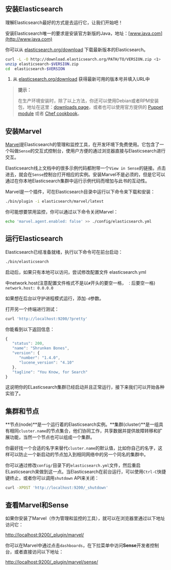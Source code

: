 ## 安装Elasticsearch

理解Elasticsearch最好的方式是去运行它，让我们开始吧！

安装Elasticsearch唯一的要求是安装官方新版的Java，地址：[www.java.com](http://www.java.com)

你可以从 [elasticsearch.org\/download](http://www.elasticsearch.org/download/) 下载最新版本的Elasticsearch。

```bash
curl -L -O http://download.elasticsearch.org/PATH/TO/VERSION.zip <1>
unzip elasticsearch-$VERSION.zip
cd  elasticsearch-$VERSION
```

1. 从 [elasticsearch.org\/download](http://www.elasticsearch.org/download/) 获得最新可用的版本号并填入URL中

> **提示：**
> 
> 在生产环境安装时，除了以上方法，你还可以使用Debian或者RPM安装包，地址在这里：[downloads page](http://www.elasticsearch.org/downloads)，或者也可以使用官方提供的 [Puppet module](https://github.com/elasticsearch/puppet-elasticsearch) 或者
> [Chef cookbook](https://github.com/elasticsearch/cookbook-elasticsearch)。

## 安装Marvel

[Marvel](http://www.elasticsearch.com/marvel)是Elasticsearch的管理和监控工具，在开发环境下免费使用。它包含了一个叫做`Sense`的交互式控制台，使用户方便的通过浏览器直接与Elasticsearch进行交互。

Elasticsearch线上文档中的很多示例代码都附带一个`View in Sense`的链接。点击进去，就会在`Sense`控制台打开相应的实例。安装Marvel不是必须的，但是它可以通过在你本地Elasticsearch集群中运行示例代码而增加与此书的互动性。

Marvel是一个插件，可在Elasticsearch目录中运行以下命令来下载和安装：

```bash
./bin/plugin -i elasticsearch/marvel/latest
```

你可能想要禁用监控，你可以通过以下命令关闭Marvel：

```bash
echo 'marvel.agent.enabled: false' >> ./config/elasticsearch.yml
```

## 运行Elasticsearch

Elasticsearch已经准备就绪，执行以下命令可在前台启动：

```bash
./bin/elasticsearch
```
启动后，如果只有本地可以访问，尝试修改配置文件 elasticsearch.yml

中network.host(注意配置文件格式不是以```#```开头的要空一格， ```：```后要空一格) ```network.host: 0.0.0.0```

如果想在后台以守护进程模式运行，添加`-d`参数。

打开另一个终端进行测试：

```bash
curl 'http://localhost:9200/?pretty'
```

你能看到以下返回信息：

```javascript
{
   "status": 200,
   "name": "Shrunken Bones",
   "version": {
      "number": "1.4.0",
      "lucene_version": "4.10"
   },
   "tagline": "You Know, for Search"
}
```

这说明你的ELasticsearch集群已经启动并且正常运行，接下来我们可以开始各种实验了。

## 集群和节点

**节点\(node\)**是一个运行着的Elasticsearch实例。**集群\(cluster\)**是一组具有相同`cluster.name`的节点集合，他们协同工作，共享数据并提供故障转移和扩展功能，当然一个节点也可以组成一个集群。

你最好找一个合适的名字来替代`cluster.name`的默认值，比如你自己的名字，这样可以防止一个新启动的节点加入到相同网络中的另一个同名的集群中。

你可以通过修改`config/`目录下的`elasticsearch.yml`文件，然后重启ELasticsearch来做到这一点。当Elasticsearch在前台运行，可以使用`Ctrl-C`快捷键终止，或者你可以调用`shutdown` API来关闭：

```bash
curl -XPOST 'http://localhost:9200/_shutdown'
```

## 查看Marvel和Sense

如果你安装了Marvel（作为管理和监控的工具），就可以在浏览器里通过以下地址访问它：

[http:\/\/localhost:9200\/\_plugin\/marvel\/](http://localhost:9200/_plugin/marvel/)

你可以在Marvel中通过点击`dashboards`，在下拉菜单中访问**Sense**开发者控制台，或者直接访问以下地址：

[http:\/\/localhost:9200\/\_plugin\/marvel\/sense\/](http://localhost:9200/_plugin/marvel/sense/)

